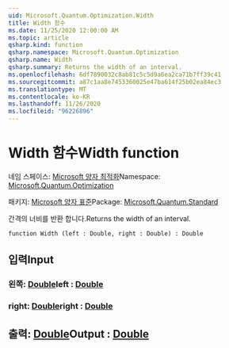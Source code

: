 ```yaml
---
uid: Microsoft.Quantum.Optimization.Width
title: Width 함수
ms.date: 11/25/2020 12:00:00 AM
ms.topic: article
qsharp.kind: function
qsharp.namespace: Microsoft.Quantum.Optimization
qsharp.name: Width
qsharp.summary: Returns the width of an interval.
ms.openlocfilehash: 6df7890032c8ab81c5c5d9a6ea2ca71b7ff39c41
ms.sourcegitcommit: a87c1aa8e7453360025e47ba614f25b02ea84ec3
ms.translationtype: MT
ms.contentlocale: ko-KR
ms.lasthandoff: 11/26/2020
ms.locfileid: "96226896"
---
```

# <a name="width-function"></a><span data-ttu-id="5b483-102">Width 함수</span><span class="sxs-lookup"><span data-stu-id="5b483-102">Width function</span></span>

<span data-ttu-id="5b483-103">네임 스페이스: [Microsoft 양자 최적화](xref:Microsoft.Quantum.Optimization)</span><span class="sxs-lookup"><span data-stu-id="5b483-103">Namespace: [Microsoft.Quantum.Optimization](xref:Microsoft.Quantum.Optimization)</span></span>

<span data-ttu-id="5b483-104">패키지: [Microsoft 양자 표준](https://nuget.org/packages/Microsoft.Quantum.Standard)</span><span class="sxs-lookup"><span data-stu-id="5b483-104">Package: [Microsoft.Quantum.Standard](https://nuget.org/packages/Microsoft.Quantum.Standard)</span></span>


<span data-ttu-id="5b483-105">간격의 너비를 반환 합니다.</span><span class="sxs-lookup"><span data-stu-id="5b483-105">Returns the width of an interval.</span></span>

```qsharp
function Width (left : Double, right : Double) : Double
```


## <a name="input"></a><span data-ttu-id="5b483-106">입력</span><span class="sxs-lookup"><span data-stu-id="5b483-106">Input</span></span>

### <a name="left--double"></a><span data-ttu-id="5b483-107">왼쪽: [Double](xref:microsoft.quantum.lang-ref.double)</span><span class="sxs-lookup"><span data-stu-id="5b483-107">left : [Double](xref:microsoft.quantum.lang-ref.double)</span></span>




### <a name="right--double"></a><span data-ttu-id="5b483-108">right: [Double](xref:microsoft.quantum.lang-ref.double)</span><span class="sxs-lookup"><span data-stu-id="5b483-108">right : [Double](xref:microsoft.quantum.lang-ref.double)</span></span>





## <a name="output--double"></a><span data-ttu-id="5b483-109">출력: [Double](xref:microsoft.quantum.lang-ref.double)</span><span class="sxs-lookup"><span data-stu-id="5b483-109">Output : [Double](xref:microsoft.quantum.lang-ref.double)</span></span>

